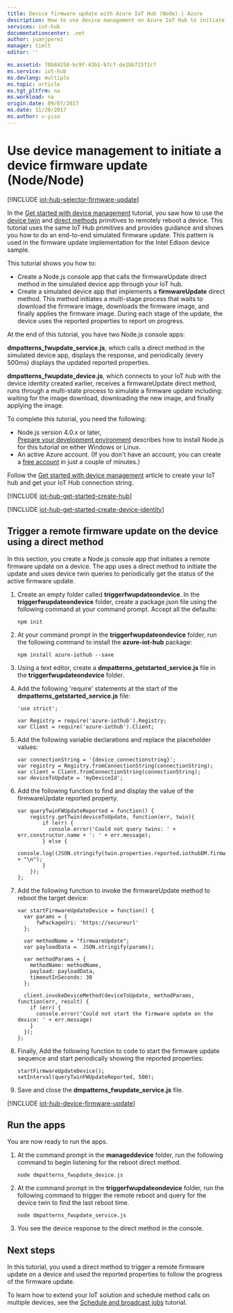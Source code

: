 ```yaml
---
title: Device firmware update with Azure IoT Hub (Node) | Azure
description: How to use device management on Azure IoT Hub to initiate a device firmware update. You use the Azure IoT SDKs for Node.js to implement a simulated device app and a service app that triggers the firmware update.
services: iot-hub
documentationcenter: .net
author: juanjperez
manager: timlt
editor: ''

ms.assetid: 70b84258-bc9f-43b1-b7cf-de1bb715f2cf
ms.service: iot-hub
ms.devlang: multiple
ms.topic: article
ms.tgt_pltfrm: na
ms.workload: na
origin.date: 09/07/2017
ms.date: 11/20/2017
ms.author: v-yiso
---
```


# Use device management to initiate a device firmware update (Node/Node)
[!INCLUDE [iot-hub-selector-firmware-update](../../includes/iot-hub-selector-firmware-update.md)]

In the [Get started with device management][lnk-dm-getstarted] tutorial, you saw how to use the [device twin][lnk-devtwin] and [direct methods][lnk-c2dmethod] primitives to remotely reboot a device. This tutorial uses the same IoT Hub primitives and provides guidance and shows you how to do an end-to-end simulated firmware update.  This pattern is used in the firmware update implementation for the Intel Edison device sample.

This tutorial shows you how to:

* Create a Node.js console app that calls the firmwareUpdate direct method in the simulated device app through your IoT hub.
* Create a simulated device app that implements a **firmwareUpdate** direct method. This method initiates a multi-stage process that waits to download the firmware image, downloads the firmware image, and finally applies the firmware image. During each stage of the update, the device uses the reported properties to report on progress.

At the end of this tutorial, you have two Node.js console apps:

**dmpatterns_fwupdate_service.js**, which calls a direct method in the simulated device app, displays the response, and periodically (every 500ms) displays the updated reported properties.

**dmpatterns_fwupdate_device.js**, which connects to your IoT hub with the device identity created earlier, receives a firmwareUpdate direct method, runs through a multi-state process to simulate a firmware update including: waiting for the image download, downloading the new image, and finally applying the image.

To complete this tutorial, you need the following:

* Node.js version 4.0.x or later, <br/>  [Prepare your development environment][lnk-dev-setup] describes how to install Node.js for this tutorial on either Windows or Linux.
* An active Azure account. (If you don't have an account, you can create a [free account][lnk-free-trial] in just a couple of minutes.)

Follow the [Get started with device management](iot-hub-node-node-device-management-get-started.md) article to create your IoT hub and get your IoT Hub connection string.

[!INCLUDE [iot-hub-get-started-create-hub](../../includes/iot-hub-get-started-create-hub.md)]

[!INCLUDE [iot-hub-get-started-create-device-identity](../../includes/iot-hub-get-started-create-device-identity.md)]

## Trigger a remote firmware update on the device using a direct method
In this section, you create a Node.js console app that initiates a remote firmware update on a device. The app uses a direct method to initiate the update and uses device twin queries to periodically get the status of the active firmware update.

1. Create an empty folder called **triggerfwupdateondevice**.  In the **triggerfwupdateondevice** folder, create a package.json file using the following command at your command prompt.  Accept all the defaults:
   
    ```
    npm init
    ```
2. At your command prompt in the **triggerfwupdateondevice** folder, run the following command to install the **azure-iot-hub** package:
   
    ```
    npm install azure-iothub --save
    ```
3. Using a text editor, create a **dmpatterns_getstarted_service.js** file in the **triggerfwupdateondevice** folder.
4. Add the following 'require' statements at the start of the **dmpatterns_getstarted_service.js** file:

    ```
    'use strict';

    var Registry = require('azure-iothub').Registry;
    var Client = require('azure-iothub').Client;
    ```
5. Add the following variable declarations and replace the placeholder values:

    ```
    var connectionString = '{device_connectionstring}';
    var registry = Registry.fromConnectionString(connectionString);
    var client = Client.fromConnectionString(connectionString);
    var deviceToUpdate = 'myDeviceId';
    ```
6. Add the following function to find and display the value of the firmwareUpdate reported property.

    ```
    var queryTwinFWUpdateReported = function() {
        registry.getTwin(deviceToUpdate, function(err, twin){
            if (err) {
              console.error('Could not query twins: ' + err.constructor.name + ': ' + err.message);
            } else {
              console.log((JSON.stringify(twin.properties.reported.iothubDM.firmwareUpdate)) + "\n");
            }
        });
    };
    ```
7. Add the following function to invoke the firmwareUpdate method to reboot the target device:

    ```
    var startFirmwareUpdateDevice = function() {
      var params = {
          fwPackageUri: 'https://secureurl'
      };

      var methodName = "firmwareUpdate";
      var payloadData =  JSON.stringify(params);

      var methodParams = {
        methodName: methodName,
        payload: payloadData,
        timeoutInSeconds: 30
      };

      client.invokeDeviceMethod(deviceToUpdate, methodParams, function(err, result) {
        if (err) {
          console.error('Could not start the firmware update on the device: ' + err.message)
        } 
      });
    };
    ```
8. Finally, Add the following function to code to start the firmware update sequence and start periodically showing the reported properties:

    ```
    startFirmwareUpdateDevice();
    setInterval(queryTwinFWUpdateReported, 500);
    ```
9. Save and close the **dmpatterns_fwupdate_service.js** file.

[!INCLUDE [iot-hub-device-firmware-update](../../includes/iot-hub-device-firmware-update.md)]

## Run the apps
You are now ready to run the apps.

1. At the command prompt in the **manageddevice** folder, run the following command to begin listening for the reboot direct method.

    ```
    node dmpatterns_fwupdate_device.js
    ```
2. At the command prompt in the **triggerfwupdateondevice** folder, run the following command to trigger the remote reboot and query for the device twin to find the last reboot time.

    ```
    node dmpatterns_fwupdate_service.js
    ```
3. You see the device response to the direct method in the console.

## Next steps
In this tutorial, you used a direct method to trigger a remote firmware update on a device and used the reported properties to follow the progress of the firmware update.

To learn how to extend your IoT solution and schedule method calls on multiple devices, see the [Schedule and broadcast jobs][lnk-tutorial-jobs] tutorial.

[lnk-devtwin]: ./iot-hub-devguide-device-twins.md
[lnk-c2dmethod]: ./iot-hub-devguide-direct-methods.md
[lnk-dm-getstarted]: ./iot-hub-node-node-device-management-get-started.md
[lnk-tutorial-jobs]: ./iot-hub-node-node-schedule-jobs.md

[lnk-dev-setup]: https://github.com/Azure/azure-iot-sdk-node/tree/master/doc/node-devbox-setup.md
[lnk-free-trial]: https://www.azure.cn/pricing/1rmb-trial/
[lnk-transient-faults]: https://msdn.microsoft.com/zh-cn/library/hh680901(v=pandp.50).aspx